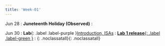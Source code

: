 ```yaml
---
title: 'Week-01'
---
```



Jun 28
: **Juneteenth Holiday (Observed)**
  : [](#)

Jun 30
: **Lab**{: .label .label-purple }[Introduction, ISAs](https://canvas.ucsd.edu/files/4734995/download?download_frd=1)
  : [**Lab 1 release**{: .label .label-green }](https://canvas.ucsd.edu/files/4732508/download?download_frd=1)
  : [<i class="icon fas fa-file-pdf"></i>](https://canvas.ucsd.edu/files/4733454/download?download_frd=1 "slides"){: .noclassatall}[<i class="icon fas fas fa-video"></i>](https://canvas.ucsd.edu/courses/27993/external_tools/82 "video"){: .noclassatall}